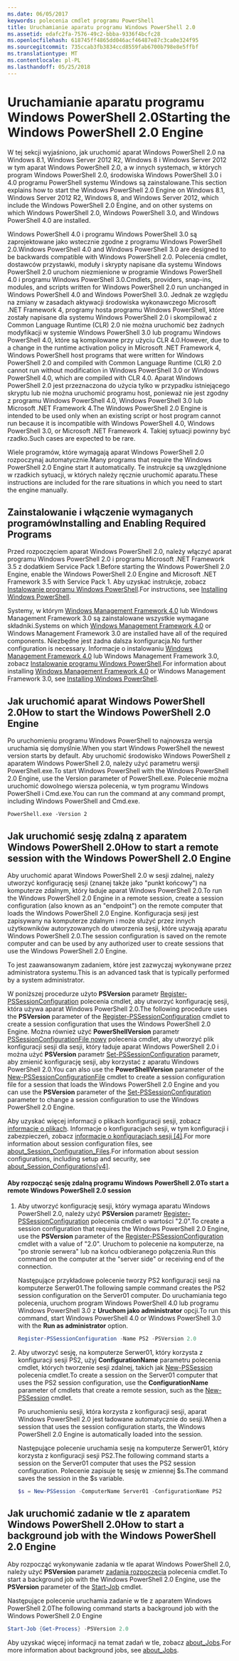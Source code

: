 ```yaml
---
ms.date: 06/05/2017
keywords: polecenia cmdlet programu PowerShell
title: Uruchamianie aparatu programu Windows PowerShell 2.0
ms.assetid: edafc2fa-7576-49c2-bbba-9336f4bcfc28
ms.openlocfilehash: 618745ff4865dd046acf46487e87c3ca0e324f95
ms.sourcegitcommit: 735ccab3fb3834ccd8559fab6700b798e8e5ffbf
ms.translationtype: MT
ms.contentlocale: pl-PL
ms.lasthandoff: 05/25/2018
---
```

# <a name="starting-the-windows-powershell-20-engine"></a><span data-ttu-id="aaced-103">Uruchamianie aparatu programu Windows PowerShell 2.0</span><span class="sxs-lookup"><span data-stu-id="aaced-103">Starting the Windows PowerShell 2.0 Engine</span></span>

<span data-ttu-id="aaced-104">W tej sekcji wyjaśniono, jak uruchomić aparat Windows PowerShell 2.0 na Windows 8.1, Windows Server 2012 R2, Windows 8 i Windows Server 2012 w tym aparat Windows PowerShell 2.0, a w innych systemach, w których program Windows PowerShell 2.0, środowiska Windows PowerShell 3.0 i 4.0 programu PowerShell systemu Windows są zainstalowane.</span><span class="sxs-lookup"><span data-stu-id="aaced-104">This section explains how to start the Windows PowerShell 2.0 Engine on Windows 8.1, Windows Server 2012 R2, Windows 8, and Windows Server 2012, which include the Windows PowerShell 2.0 Engine, and on other systems on which Windows PowerShell 2.0, Windows PowerShell 3.0, and Windows PowerShell 4.0 are installed.</span></span>

<span data-ttu-id="aaced-105">Windows PowerShell 4.0 i programu Windows PowerShell 3.0 są zaprojektowane jako wstecznie zgodne z programu Windows PowerShell 2.0.</span><span class="sxs-lookup"><span data-stu-id="aaced-105">Windows PowerShell 4.0 and Windows PowerShell 3.0 are designed to be backwards compatible with Windows PowerShell 2.0.</span></span> <span data-ttu-id="aaced-106">Polecenia cmdlet, dostawców przystawki, moduły i skrypty napisane dla systemu Windows PowerShell 2.0 uruchom niezmienione w programie Windows PowerShell 4.0 i programu Windows PowerShell 3.0.</span><span class="sxs-lookup"><span data-stu-id="aaced-106">Cmdlets, providers, snap-ins, modules, and scripts written for Windows PowerShell 2.0 run unchanged in Windows PowerShell 4.0 and Windows PowerShell 3.0.</span></span> <span data-ttu-id="aaced-107">Jednak ze względu na zmiany w zasadach aktywacji środowiska wykonawczego Microsoft .NET Framework 4, programy hosta programu Windows PowerShell, które zostały napisane dla systemu Windows PowerShell 2.0 i skompilować z Common Language Runtime (CLR) 2.0 nie można uruchomić bez żadnych modyfikacji w systemie Windows PowerShell 3.0 lub programu Windows PowerShell 4.0, które są kompilowane przy użyciu CLR 4.0.</span><span class="sxs-lookup"><span data-stu-id="aaced-107">However, due to a change in the runtime activation policy in Microsoft .NET Framework 4, Windows PowerShell host programs that were written for Windows PowerShell 2.0 and compiled with Common Language Runtime (CLR) 2.0 cannot run without modification in Windows PowerShell 3.0 or Windows PowerShell 4.0, which are compiled with CLR 4.0.</span></span> <span data-ttu-id="aaced-108">Aparat Windows PowerShell 2.0 jest przeznaczona do użycia tylko w przypadku istniejącego skryptu lub nie można uruchomić programu host, ponieważ nie jest zgodny z programu Windows PowerShell 4.0, Windows PowerShell 3.0 lub Microsoft .NET Framework 4.</span><span class="sxs-lookup"><span data-stu-id="aaced-108">The Windows PowerShell 2.0 Engine is intended to be used only when an existing script or host program cannot run because it is incompatible with Windows PowerShell 4.0, Windows PowerShell 3.0, or Microsoft .NET Framework 4.</span></span> <span data-ttu-id="aaced-109">Takiej sytuacji powinny być rzadko.</span><span class="sxs-lookup"><span data-stu-id="aaced-109">Such cases are expected to be rare.</span></span>

<span data-ttu-id="aaced-110">Wiele programów, które wymagają aparat Windows PowerShell 2.0 rozpoczynaj automatycznie.</span><span class="sxs-lookup"><span data-stu-id="aaced-110">Many programs that require the Windows PowerShell 2.0 Engine start it automatically.</span></span> <span data-ttu-id="aaced-111">Te instrukcje są uwzględnione w rzadkich sytuacji, w których należy ręcznie uruchomić aparatu.</span><span class="sxs-lookup"><span data-stu-id="aaced-111">These instructions are included for the rare situations in which you need to start the engine manually.</span></span>

## <a name="installing-and-enabling-required-programs"></a><span data-ttu-id="aaced-112">Zainstalowanie i włączenie wymaganych programów</span><span class="sxs-lookup"><span data-stu-id="aaced-112">Installing and Enabling Required Programs</span></span>

<span data-ttu-id="aaced-113">Przed rozpoczęciem aparat Windows PowerShell 2.0, należy włączyć aparat programu Windows PowerShell 2.0 i programu Microsoft .NET Framework 3.5 z dodatkiem Service Pack 1.</span><span class="sxs-lookup"><span data-stu-id="aaced-113">Before starting the Windows PowerShell 2.0 Engine, enable the Windows PowerShell 2.0 Engine and Microsoft .NET Framework 3.5 with Service Pack 1.</span></span> <span data-ttu-id="aaced-114">Aby uzyskać instrukcje, zobacz [Instalowanie programu Windows PowerShell](Installing-Windows-PowerShell.md).</span><span class="sxs-lookup"><span data-stu-id="aaced-114">For instructions, see [Installing Windows PowerShell](Installing-Windows-PowerShell.md).</span></span>

<span data-ttu-id="aaced-115">Systemy, w którym [Windows Management Framework 4.0](http://go.microsoft.com/fwlink/?LinkID=293881) lub Windows Management Framework 3.0 są zainstalowane wszystkie wymagane składniki.</span><span class="sxs-lookup"><span data-stu-id="aaced-115">Systems on which [Windows Management Framework 4.0](http://go.microsoft.com/fwlink/?LinkID=293881) or Windows Management Framework 3.0 are installed have all of the required components.</span></span> <span data-ttu-id="aaced-116">Niezbędne jest żadna dalsza konfiguracja.</span><span class="sxs-lookup"><span data-stu-id="aaced-116">No further configuration is necessary.</span></span> <span data-ttu-id="aaced-117">Informacje o instalowaniu [Windows Management Framework 4.0](http://go.microsoft.com/fwlink/?LinkID=293881) lub Windows Management Framework 3.0, zobacz [Instalowanie programu Windows PowerShell](Installing-Windows-PowerShell.md).</span><span class="sxs-lookup"><span data-stu-id="aaced-117">For information about installing [Windows Management Framework 4.0](http://go.microsoft.com/fwlink/?LinkID=293881) or Windows Management Framework 3.0, see [Installing Windows PowerShell](Installing-Windows-PowerShell.md).</span></span>

## <a name="how-to-start-the-windows-powershell-20-engine"></a><span data-ttu-id="aaced-118">Jak uruchomić aparat Windows PowerShell 2.0</span><span class="sxs-lookup"><span data-stu-id="aaced-118">How to start the Windows PowerShell 2.0 Engine</span></span>

<span data-ttu-id="aaced-119">Po uruchomieniu programu Windows PowerShell to najnowsza wersja uruchamia się domyślnie.</span><span class="sxs-lookup"><span data-stu-id="aaced-119">When you start Windows PowerShell the newest version starts by default.</span></span> <span data-ttu-id="aaced-120">Aby uruchomić środowisko Windows PowerShell z aparatem Windows PowerShell 2.0, należy użyć parametru wersji PowerShell.exe.</span><span class="sxs-lookup"><span data-stu-id="aaced-120">To start Windows PowerShell with the Windows PowerShell 2.0 Engine, use the Version parameter of PowerShell.exe.</span></span> <span data-ttu-id="aaced-121">Polecenie można uruchomić dowolnego wiersza polecenia, w tym programu Windows PowerShell i Cmd.exe.</span><span class="sxs-lookup"><span data-stu-id="aaced-121">You can run the command at any command prompt, including Windows PowerShell and Cmd.exe.</span></span>

```
PowerShell.exe -Version 2
```

## <a name="how-to-start-a-remote-session-with-the-windows-powershell-20-engine"></a><span data-ttu-id="aaced-122">Jak uruchomić sesję zdalną z aparatem Windows PowerShell 2.0</span><span class="sxs-lookup"><span data-stu-id="aaced-122">How to start a remote session with the Windows PowerShell 2.0 Engine</span></span>

<span data-ttu-id="aaced-123">Aby uruchomić aparat Windows PowerShell 2.0 w sesji zdalnej, należy utworzyć konfigurację sesji (znanej także jako "punkt końcowy") na komputerze zdalnym, który ładuje aparat Windows PowerShell 2.0.</span><span class="sxs-lookup"><span data-stu-id="aaced-123">To run the Windows PowerShell 2.0 Engine in a remote session, create a session configuration (also known as an "endpoint") on the remote computer that loads the Windows PowerShell 2.0 Engine.</span></span> <span data-ttu-id="aaced-124">Konfiguracja sesji jest zapisywany na komputerze zdalnym i może służyć przez innych użytkowników autoryzowanych do utworzenia sesji, które używają aparatu Windows PowerShell 2.0.</span><span class="sxs-lookup"><span data-stu-id="aaced-124">The session configuration is saved on the remote computer and can be used by any authorized user to create sessions that use the Windows PowerShell 2.0 Engine.</span></span>

<span data-ttu-id="aaced-125">To jest zaawansowanym zadaniem, które jest zazwyczaj wykonywane przez administratora systemu.</span><span class="sxs-lookup"><span data-stu-id="aaced-125">This is an advanced task that is typically performed by a system administrator.</span></span>

<span data-ttu-id="aaced-126">W poniższej procedurze użyto **PSVersion** parametr [Register-PSSessionConfiguration](https://technet.microsoft.com/library/e9152ae2-bd6d-4056-9bc7-dc1893aa29ea) polecenia cmdlet, aby utworzyć konfigurację sesji, która używa aparat Windows PowerShell 2.0.</span><span class="sxs-lookup"><span data-stu-id="aaced-126">The following procedure uses the **PSVersion** parameter of the [Register-PSSessionConfiguration](https://technet.microsoft.com/library/e9152ae2-bd6d-4056-9bc7-dc1893aa29ea) cmdlet to create a session configuration that uses the Windows PowerShell 2.0 Engine.</span></span> <span data-ttu-id="aaced-127">Można również użyć **PowerShellVersion** parametr [PSSessionConfigurationFile nowy](https://technet.microsoft.com/library/5f3e3633-6e90-479c-aea9-ba45a1954866) polecenia cmdlet, aby utworzyć plik konfiguracji sesji dla sesji, który ładuje aparat Windows PowerShell 2.0 i można użyć **PSVersion** parametr [Set-PSSessionConfiguration](https://technet.microsoft.com/library/b21fbad3-1759-4260-b206-dcb8431cd6ea) parametr, aby zmienić konfigurację sesji, aby korzystać z aparatu Windows PowerShell 2.0.</span><span class="sxs-lookup"><span data-stu-id="aaced-127">You can also use the **PowerShellVersion** parameter of the [New-PSSessionConfigurationFile](https://technet.microsoft.com/library/5f3e3633-6e90-479c-aea9-ba45a1954866) cmdlet to create a session configuration file for a session that loads the Windows PowerShell 2.0 Engine and you can use the **PSVersion** parameter of the [Set-PSSessionConfiguration](https://technet.microsoft.com/library/b21fbad3-1759-4260-b206-dcb8431cd6ea) parameter to change a session configuration to use the Windows PowerShell 2.0 Engine.</span></span>

<span data-ttu-id="aaced-128">Aby uzyskać więcej informacji o plikach konfiguracji sesji, zobacz [informacje o plikach](https://technet.microsoft.com/library/c7217447-1ebf-477b-a8ef-4dbe9a1473b8). Informacje o konfiguracjach sesji, w tym konfiguracji i zabezpieczeń, zobacz [informacje o konfiguracjach sesji [4]](https://technet.microsoft.com/library/a2fbe12a-350c-4d04-be50-24102824e3ab).</span><span class="sxs-lookup"><span data-stu-id="aaced-128">For more information about session configuration files, see [about_Session_Configuration_Files](https://technet.microsoft.com/library/c7217447-1ebf-477b-a8ef-4dbe9a1473b8).For information about session configurations, including setup and security, see [about_Session_Configurations[v4]](https://technet.microsoft.com/library/a2fbe12a-350c-4d04-be50-24102824e3ab).</span></span>

#### <a name="to-start-a-remote-windows-powershell-20-session"></a><span data-ttu-id="aaced-129">Aby rozpocząć sesję zdalną programu Windows PowerShell 2.0</span><span class="sxs-lookup"><span data-stu-id="aaced-129">To start a remote Windows PowerShell 2.0 session</span></span>

1. <span data-ttu-id="aaced-130">Aby utworzyć konfigurację sesji, który wymaga aparatu Windows PowerShell 2.0, należy użyć **PSVersion** parametr [Register-PSSessionConfiguration](https://technet.microsoft.com/library/e9152ae2-bd6d-4056-9bc7-dc1893aa29ea) polecenia cmdlet o wartości "2.0".</span><span class="sxs-lookup"><span data-stu-id="aaced-130">To create a session configuration that requires the Windows PowerShell 2.0 Engine, use the **PSVersion** parameter of the [Register-PSSessionConfiguration](https://technet.microsoft.com/library/e9152ae2-bd6d-4056-9bc7-dc1893aa29ea) cmdlet with a value of "2.0".</span></span> <span data-ttu-id="aaced-131">Uruchom to polecenie na komputerze, na "po stronie serwera" lub na końcu odbieranego połączenia.</span><span class="sxs-lookup"><span data-stu-id="aaced-131">Run this command on the computer at the "server side" or receiving end of the connection.</span></span>

   <span data-ttu-id="aaced-132">Następujące przykładowe polecenie tworzy PS2 konfiguracji sesji na komputerze Serwer01.</span><span class="sxs-lookup"><span data-stu-id="aaced-132">The following sample command creates the PS2 session configuration on the Server01 computer.</span></span> <span data-ttu-id="aaced-133">Do uruchamiania tego polecenia, uruchom program Windows PowerShell 4.0 lub programu Windows PowerShell 3.0 z **Uruchom jako administrator** opcji.</span><span class="sxs-lookup"><span data-stu-id="aaced-133">To run this command, start Windows PowerShell 4.0 or Windows PowerShell 3.0 with the **Run as administrator** option.</span></span>

   ```powershell
   Register-PSSessionConfiguration -Name PS2 -PSVersion 2.0
   ```

2. <span data-ttu-id="aaced-134">Aby utworzyć sesję, na komputerze Serwer01, który korzysta z konfiguracji sesji PS2, użyj **ConfigurationName** parametru polecenia cmdlet, których tworzenie sesji zdalnej, takich jak [New-PSSession](https://technet.microsoft.com/library/76f6628c-054c-4eda-ba7a-a6f28daaa26f) polecenia cmdlet.</span><span class="sxs-lookup"><span data-stu-id="aaced-134">To create a session on the Server01 computer that uses the PS2 session configuration, use the **ConfigurationName** parameter of cmdlets that create a remote session, such as the [New-PSSession](https://technet.microsoft.com/library/76f6628c-054c-4eda-ba7a-a6f28daaa26f) cmdlet.</span></span>

   <span data-ttu-id="aaced-135">Po uruchomieniu sesji, która korzysta z konfiguracji sesji, aparat Windows PowerShell 2.0 jest ładowane automatycznie do sesji.</span><span class="sxs-lookup"><span data-stu-id="aaced-135">When a session that uses the session configuration starts, the Windows PowerShell 2.0 Engine is automatically loaded into the session.</span></span>

   <span data-ttu-id="aaced-136">Następujące polecenie uruchamia sesję na komputerze Serwer01, który korzysta z konfiguracji sesji PS2.</span><span class="sxs-lookup"><span data-stu-id="aaced-136">The following command starts a session on the Server01 computer that uses the PS2 session configuration.</span></span> <span data-ttu-id="aaced-137">Polecenie zapisuje tę sesję w zmiennej $s.</span><span class="sxs-lookup"><span data-stu-id="aaced-137">The command saves the session in the $s variable.</span></span>

   ```powershell
   $s = New-PSSession -ComputerName Server01 -ConfigurationName PS2
   ```

## <a name="how-to-start-a-background-job-with-the-windows-powershell-20-engine"></a><span data-ttu-id="aaced-138">Jak uruchomić zadanie w tle z aparatem Windows PowerShell 2.0</span><span class="sxs-lookup"><span data-stu-id="aaced-138">How to start a background job with the Windows PowerShell 2.0 Engine</span></span>

<span data-ttu-id="aaced-139">Aby rozpocząć wykonywanie zadania w tle aparat Windows PowerShell 2.0, należy użyć **PSVersion** parametr [zadania rozpoczęcia](https://technet.microsoft.com/library/2bc04935-0deb-4ec0-b856-d7290cca6442) polecenia cmdlet.</span><span class="sxs-lookup"><span data-stu-id="aaced-139">To start a background job with the Windows PowerShell 2.0 Engine, use the **PSVersion** parameter of the [Start-Job](https://technet.microsoft.com/library/2bc04935-0deb-4ec0-b856-d7290cca6442) cmdlet.</span></span>

<span data-ttu-id="aaced-140">Następujące polecenie uruchamia zadanie w tle z aparatem Windows PowerShell 2.0</span><span class="sxs-lookup"><span data-stu-id="aaced-140">The following command starts a background job with the Windows PowerShell 2.0 Engine</span></span>

```powershell
Start-Job {Get-Process} -PSVersion 2.0
```

<span data-ttu-id="aaced-141">Aby uzyskać więcej informacji na temat zadań w tle, zobacz [about_Jobs](/powershell/module/microsoft.powershell.core/about/about_jobs).</span><span class="sxs-lookup"><span data-stu-id="aaced-141">For more information about background jobs, see [about_Jobs](/powershell/module/microsoft.powershell.core/about/about_jobs).</span></span>